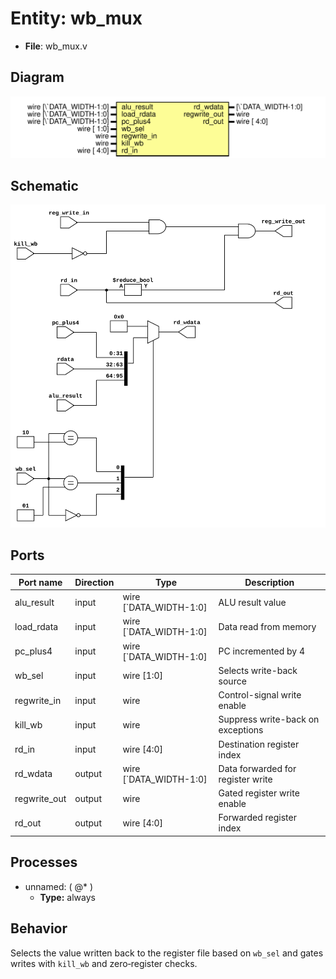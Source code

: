 
# Entity: wb_mux 
- **File**: wb_mux.v

## Diagram
![Diagram](../images/docs/wb_mux.svg "Diagram")

## Schematic
![Schematic](../images/schematics/wb_mux.svg "Schematic")
## Ports

| Port name    | Direction | Type                   | Description |
| ------------ | --------- | ---------------------- | ----------- |
| alu_result   | input     | wire [`DATA_WIDTH-1:0] | ALU result value |
| load_rdata   | input     | wire [`DATA_WIDTH-1:0] | Data read from memory |
| pc_plus4     | input     | wire [`DATA_WIDTH-1:0] | PC incremented by 4 |
| wb_sel       | input     | wire [1:0]             | Selects write-back source |
| regwrite_in  | input     | wire                   | Control-signal write enable |
| kill_wb      | input     | wire                   | Suppress write-back on exceptions |
| rd_in        | input     | wire [4:0]             | Destination register index |
| rd_wdata     | output    | wire [`DATA_WIDTH-1:0] | Data forwarded for register write |
| regwrite_out | output    | wire                   | Gated register write enable |
| rd_out       | output    | wire [4:0]             | Forwarded register index |

## Processes
- unnamed: ( @* )
  - **Type:** always

## Behavior
Selects the value written back to the register file based on `wb_sel` and gates writes with `kill_wb` and zero‑register checks.
